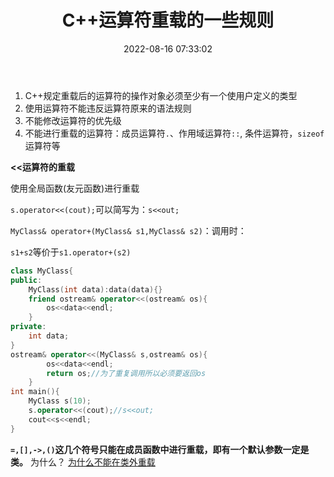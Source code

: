 ﻿---
title: C++运算符重载的一些规则
date: 2022-08-16 07:33:02
categories: [CPP]
tags: [CPP]
---


1. C++规定重载后的运算符的操作对象必须至少有一个使用户定义的类型
2. 使用运算符不能违反运算符原来的语法规则
3. 不能修改运算符的优先级
4. 不能进行重载的运算符：成员运算符`.`、作用域运算符`::`, 条件运算符，`sizeof`运算符等

**<<运算符的重载**

使用全局函数(友元函数)进行重载

`s.operator<<(cout);`可以简写为：`s<<out;`

`MyClass& operator+(MyClass& s1,MyClass& s2)`：调用时：

`s1+s2`等价于`s1.operator+(s2)`

```cpp
class MyClass{
public:
	MyClass(int data):data(data){}
	friend ostream& operator<<(ostream& os){
		os<<data<<endl;
	}
private:
	int data;
}
ostream& operator<<(MyClass& s,ostream& os){
		os<<data<<endl;
		return os;//为了重复调用所以必须要返回os
	}
int main(){
	MyClass s(10);
	s.operator<<(cout);//s<<out;
	cout<<s<<endl;
}
```
**`=,[],->,()`这几个符号只能在成员函数中进行重载，即有一个默认参数一定是类。**
为什么？
[为什么不能在类外重载](https://blog.csdn.net/u014610226/article/details/47679323)

